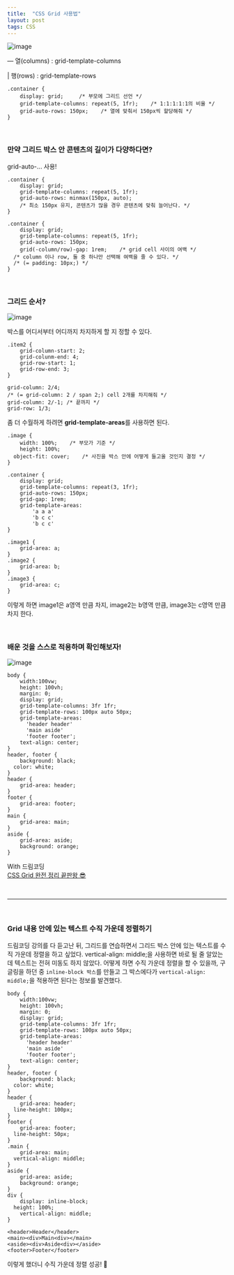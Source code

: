 ```yaml
---
title:  "CSS Grid 사용법"
layout: post
tags: CSS
---
```


![image](https://user-images.githubusercontent.com/108778921/192550556-02188777-202e-41cc-baf2-a2328c255975.png)

<p> — 열(columns) : grid-template-columns </p>
<p> | 행(rows) : grid-template-rows </p>








```
.container {
	display: grid;     /* 부모에 그리드 선언 */
	grid-template-columns: repeat(5, 1fr);    /* 1:1:1:1:1의 비율 */
	grid-auto-rows: 150px;    /* 열에 맞춰서 150px씩 할당해줘 */
}
```

<br>

### 만약 그리드 박스 안 콘텐츠의 길이가 다양하다면?
grid-auto-... 사용!
```
.container {
	display: grid;
	grid-template-columns: repeat(5, 1fr);
	grid-auto-rows: minmax(150px, auto);
	/* 최소 150px 유지, 콘텐츠가 많을 경우 콘텐츠에 맞춰 늘어난다. */
}
```

```
.container {
	display: grid;
	grid-template-columns: repeat(5, 1fr);
	grid-auto-rows: 150px;
	grid(-column/row)-gap: 1rem;    /* grid cell 사이의 여백 */
  /* column 이나 row, 둘 중 하나만 선택해 여백을 줄 수 있다. */ 
  /* (= padding: 10px;) */ 
}
```

<br>

### 그리드 순서?

![image](https://user-images.githubusercontent.com/108778921/192551749-e067759d-bc6f-4793-b723-77414911bcde.png)

박스를 어디서부터 어디까지 차지하게 할 지 정할 수 있다.

```
.item2 {
	grid-column-start: 2;
	grid-colunm-end: 4;
	grid-row-start: 1;
	grid-row-end: 3;
}
```
```
grid-column: 2/4;
/* (= grid-column: 2 / span 2;) cell 2개를 차지해줘 */
grid-column: 2/-1; /* 끝까지 */
grid-row: 1/3;
```

좀 더 수월하게 하려면 **grid-template-areas**를 사용하면 된다. 
```
.image {
	width: 100%;    /* 부모가 기준 */
	height: 100%;
  object-fit: cover;    /* 사진을 박스 안에 어떻게 들고올 것인지 결정 */
}
```
```
.container {
	display: grid;
	grid-template-columns: repeat(3, 1fr);
	grid-auto-rows: 150px;   
	grid-gap: 1rem; 
	grid-template-areas:
		'a a a'
		'b c c'
		'b c c'
}

.image1 {
	grid-area: a;
}
.image2 {
	grid-area: b;
}
.image3 {
	grid-area: c;
}
```
이렇게 하면 image1은 a영역 만큼 차지, image2는 b영역 만큼, image3는 c영역 만큼 차지 한다.

<br>

### 배운 것을 스스로 적용하며 확인해보자!

![image](https://user-images.githubusercontent.com/108778921/192558383-c4386468-7988-490e-a2fa-d85294c3372b.png)

```
body {
	width:100vw;
	height: 100vh;
	margin: 0;
	display: grid;
	grid-template-columns: 3fr 1fr;
	grid-template-rows: 100px auto 50px;
	grid-template-areas:
	  'header header'
	  'main aside'
	  'footer footer';
	text-align: center;
}
header, footer {
	background: black;
  color: white;
}
header {
	grid-area: header;
}
footer {
	grid-area: footer;
}
main {
	grid-area: main;
}
aside {
	grid-area: aside;
	background: orange;
}
```

With 드림코딩<br>
<a href="https://www.youtube.com/watch?v=nxi1EXmPHRs">CSS Grid 완전 정리 끝판왕 😎</a>

<br>

---

<br>

### Grid 내용 안에 있는 텍스트 수직 가운데 정렬하기

드림코딩 강의를 다 듣고난 뒤, 그리드를 연습하면서 그리드 박스 안에 있는 텍스트를 수직 가운데 정렬을 하고 싶었다. vertical-align: middle;을 사용하면
바로 될 줄 알았는데 텍스트는 전혀 미동도 하지 않았다. 어떻게 하면 수직 가운데 정렬을 할 수 있을까, 구글링을 하던 중 `inline-block 박스`를 만들고
그 박스에다가 `vertical-align: middle;`을 적용하면 된다는 정보를 발견했다. 

```
body {
	width:100vw;
	height: 100vh;
	margin: 0;
	display: grid;
	grid-template-columns: 3fr 1fr;
	grid-template-rows: 100px auto 50px;
	grid-template-areas:
	  'header header'
	  'main aside'
	  'footer footer';
	text-align: center;
}
header, footer {
	background: black;
  color: white;
}
header {
	grid-area: header;
  line-height: 100px;
}
footer {
	grid-area: footer;
  line-height: 50px;
}
.main {
	grid-area: main;
  vertical-align: middle;
}
aside {
	grid-area: aside;
	background: orange;
}
div { 
	display: inline-block;
  height: 100%;
	vertical-align: middle; 
}

<header>Header</header>
<main><div>Main<div></main>
<aside><div>Aside<div></aside>
<footer>Footer</footer>
```

이렇게 했더니 수직 가운데 정렬 성공! 🤗

<br>
